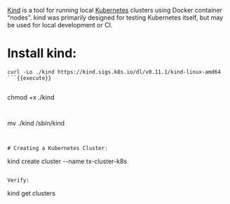 
[Kind](https://kind.sigs.k8s.io/docs/user/quick-start/)  is a tool for running local [Kubernetes](https://kubernetes.io/) 
 clusters using Docker container “nodes”.
kind was primarily designed for testing Kubernetes itself, but may be used for local development or CI.


# Install kind:

```
curl -Lo ./kind https://kind.sigs.k8s.io/dl/v0.11.1/kind-linux-amd64
```{{execute}}


```
chmod +x ./kind
```{{execute}}


```
mv ./kind /sbin/kind
```{{execute}}


# Creating a Kubernetes Cluster:
```
kind create cluster --name tx-cluster-k8s
```{{execute}}

Verify:
```
kind get clusters
```{{execute}}

